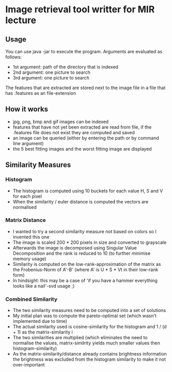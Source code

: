 # Image retrieval tool writter for MIR lecture

## Usage
You can use java -jar to execute the program. Arguments are evaluated as follows:
* 1st argument: path of the directory that is indexed
* 2nd argument: one picture to search
* 3rd argument: one picture to search

The features that are extracted are stored next to the image file in a file that has .features as an file-extension

## How it works
* jpg, png, bmp and gif images can be indexed
* features that have not yet been extracted are read from file, if the .features file does not exist they are computed and saved
* an image can be queried (either by entering the path or by command line argument)
* the 5 best fitting images and the worst fitting image are displayed

## Similarity Measures

### Histogram
* The histogram is computed using 10 buckets for each value H, S and V for each pixel
* When the similarity / euler distance is computed the vectors are normalised

### Matrix Distance
* I wanted to try a second similarity measure not based on colors so I invented this one
* The image is scaled 200 * 200 pixels in size and converted to grayscale
* Afterwards the image is decomposed using Singular Value Decomposition and the rank is reduced to 10 (to further minimise memory usage)
* Similarity is computed on the low-rank-approximation of the matrix as the Frobenius-Norm of A'-B' (where A' is U * S * Vt in their low-rank form)
* In hindsight: this may be a case of 'if you have a hammer everything looks like a nail'-svd usage ;)

### Combined Similarity
* The two similarity measures need to be computed into a set of solutions
* My initial plan was to compute the pareto-optimal set (which wasn't implemented due to time)
* The actual similarity used is cosine-similarity for the histogram and 1 / (d + 1) as the matrix-similarity i
* The two similarities are multiplied (which eliminates the need to normalise the values, matrix-similrity yields much smaller values then histogram-similarity)
* As the matrix-similarity/distance already contains brightness information the brightness was excluded from the histogram similarity to make it not over-important
